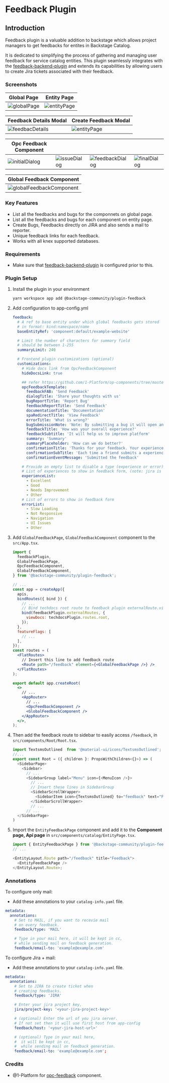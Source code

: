 # Feedback Plugin

## Introduction

Feedback plugin is a valuable addition to backstage which allows project managers to get feedbacks for entites in Backstage Catalog.

It is dedicated to simplifying the process of gathering and managing user feedback for service catalog entities. This plugin seamlessly integrates with the [feedback-backend-plugin](../feedback-backend) and extends its capabilities by allowing users to create Jira tickets associated with their feedback.

### Screenshots

| Global Page                                  | Entity Page                                  |
| -------------------------------------------- | -------------------------------------------- |
| ![globalPage](./docs/images/global-page.png) | ![entityPage](./docs/images/entity-page.png) |

| Feedback Details Modal                             | Create Feedback Modal                         |
| -------------------------------------------------- | --------------------------------------------- |
| ![feedbacDetails](./docs/images/details-modal.png) | ![entityPage](./docs/images/create-modal.png) |

| Opc Feedback Component                             |                                                |                                                      |                                                |
| -------------------------------------------------- | ---------------------------------------------- | ---------------------------------------------------- | ---------------------------------------------- |
| ![initialDialog](./docs/images/initial-dialog.png) | ![issueDialog](./docs/images/issue-dialog.png) | ![feedbackDialog](./docs/images/feedback-dialog.png) | ![finalDialog](./docs/images/final-dialog.png) |

| Global Feedback Component                                               |
| ----------------------------------------------------------------------- |
| ![globalFeedbackComponent](./docs/images/global-feedback-component.png) |

### Key Features

- List all the feedbacks and bugs for the componnets on global page.
- List all the feedbacks and bugs for each component on entity page.
- Create Bugs, Feedbacks directly on JIRA and also sends a mail to reporter.
- Unique feedback links for each feedback.
- Works with all knex supported databases.

### Requirements

- Make sure that [feedback-backend-plugin](../feedback-backend) is configured prior to this.

### Plugin Setup

1. Install the plugin in your environment

   ```bash
   yarn workspace app add @backstage-community/plugin-feedback
   ```

2. Add configuration to app-config.yml

   ```yaml
   feedback:
     # A ref to base entity under which global feedbacks gets stored
     # in format: kind:namespace/name
     baseEntityRef: 'component:default/example-website'

     # Limit the number of characters for summary field
     # should be between 1-255
     summaryLimit: 240

     # Frontend plugin customizations (optional)
     customizations:
       # Hide docs link from OpcFeedbackComponent
       hideDocsLink: true

       ## refer https://github.com/1-Platform/op-components/tree/master/packages/opc-feedback#custom-template-example
       opcFeedbackTemplate:
         feedbackFAB: 'Send Feedback'
         dialogTitle: 'Share your thoughts with us'
         bugReportTitle: 'Report Bug'
         feedbackReportTitle: 'Send Feedback'
         documentationTitle: 'Documentation'
         spaRedirectTitle: 'View Feedback'
         errorTitle: 'What is wrong?'
         bugSubmissionNote: 'Note: By submitting a bug it will open an issue in jira'
         feedbackTitle: 'How was your overall experience?'
         feedbackSubtitle: 'It will help us to improve platform'
         summary: 'Summary'
         summaryPlaceholder: 'How can we do better?'
         confirmationTitle: 'Thanks for your feedback. Your experience is important to us!'
         confirmationSubTitle: 'Each time a friend submits a experience, it creates a task for our developer team to resolve it with priority.'
         confirmationEventMessage: 'Submitted the feedback'

       # Provide an empty list to disable a type (experience or error). At least one must be enabled.
       # List of experiences to show in feedback form, (note: jira is not created for "excellent" and "good" feedbacks)
       experienceList:
         - Excellent
         - Good
         - Needs Improvement
         - Other
       # List of errors to show in feedback form
       errorList:
         - Slow Loading
         - Not Responsive
         - Navigation
         - UI Issues
         - Other
   ```

3. Add `GlobalFeedbackPage`, `GlobalFeedbackComponent` component to the `src/App.tsx`.

   ```jsx
   import {
     feedbackPlugin,
     GlobalFeedbackPage,
     OpcFeedbackComponent,
     GlobalFeedbackComponent,
   } from '@backstage-community/plugin-feedback';

   // ...
   const app = createApp({
     apis,
     bindRoutes({ bind }) {
       // ...
       // Bind techdocs root route to feedback plugin externalRoute.viewDocs to add "View Docs" link in opc-feedback component
       bind(feedbackPlugin.externalRoutes, {
         viewDocs: techdocsPlugin.routes.root,
       });
     },
     featureFlags: [
       // ...
     ],
   });
   const routes = (
     <FlatRoutes>
       // Insert this line to add feedback route
       <Route path="/feedback" element={<GlobalFeedbackPage />} />
     </FlatRoutes>
   );

   export default app.createRoot(
     <>
       // ...
       <AppRouter>
         // ...
         <OpcFeedbackComponent />
         <GlobalFeedbackComponent />
       </AppRouter>
     </>,
   );
   ```

4. Then add the feedback route to sidebar to easily access `/feedback`, in `src/components/Root/Root.tsx`.

   ```ts
   import TextsmsOutlined  from '@material-ui/icons/TextsmsOutlined';
   //...
   export const Root = ({ children }: PropsWithChildren<{}>) => (
     <SidebarPage>
       <Sidebar>
         // ...
         <SidebarGroup label="Menu" icon={<MenuIcon />}>
           // ...
           // Insert these lines in SidebarGroup
           <SidebarScrollWrapper>
             <SidebarItem icon={TextsmsOutlined} to="feedback" text="Feedback" />
           </SidebarScrollWrapper>
           // ...
         // ...
     </SidebarPage>
   )
   ```

5. Import the `EntityFeedbackPage` component and add it to the **Component page, Api page** in `src/components/catalog/EntityPage.tsx`.

   ```ts
   import { EntityFeedbackPage } from '@backstage-community/plugin-feedback';
   // ...

   <EntityLayout.Route path="/feedback" title="Feedback">
     <EntityFeedbackPage />
   </EntityLayout.Route>;
   ```

### Annotations

To configure only mail:

- Add these annotations to your `catalog-info.yaml` file.

```yaml
metadata:
  annotations:
    # Set to MAIL, if you want to recevie mail
    # on every feedback.
    feedback/type: 'MAIL'

    # Type in your mail here, it will be kept in cc,
    # while sending mail on feedback generation.
    feedback/email-to: 'example@example.com'
```

To configure Jira + mail:

- Add these annotations to your `catalog-info.yaml` file.

```yaml
metadata:
  annotations:
    # Set to JIRA to create ticket when
    # creating feedbacks.
    feedback/type: 'JIRA'

    # Enter your jira project key,
    jira/project-key: '<your-jira-project-key>'

    # (optional) Enter the url of you jira server.
    # If not set then it will use first host from app-config
    feedback/host: '<your-jira-host-url>'

    # (optional) Type in your mail here,
    #  it will be kept in cc,
    #  while sending mail on feedback generation.
    feedback/email-to: 'example@example.com';
```

### Credits

- @1-Platform for [opc-feedback](https://github.com/1-platform/op-components) component.
